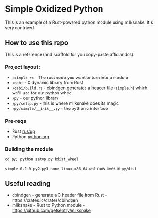 # Simple Oxidized Python

This is an example of a Rust-powered python module using milksnake. It's very contrived.

## How to use this repo

This is a reference (and scaffold for you copy-paste afficiandos). 

### Project layout:

* `/simple-rs` - The rust code you want to turn into a module
* `/cabi` - C dynamic library from Rust
* `/cabi/build.rs` - cbindgen generates a header file (`simple.h`) which we'll use for our python wheel.
* `/py` - our python library
* `/py/setup.py` - this is where milksnake does its magic
* `/py/simple/__init__.py` - the pythonic interface

### Pre-reqs

* Rust [rustup](https://rustup.rs)
* Python [python.org](https://www.python.org/downloads)

### Building the module

`cd py; python setup.py bdist_wheel`

`simple-0.1.0-py2.py3-none-linux_x86_64.whl` now lives in `py/dist`

## Useful reading

* cbindgen - generate a C header file from Rust - https://crates.io/crates/cbindgen
* milksnake - Rust to Python module - https://github.com/getsentry/milksnake
